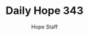 ---
image: /assets/img/daily-hope-default-artwork.png
title: Daily Hope 343
number: 343
categories:
  - Daily Hope
author: Hope Staff
notes: Daily Hope 343
embed: >-
  EMBED_GOES_HERE
---